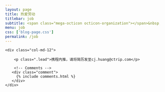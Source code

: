 ```yaml
---
layout: page
title: 热爱劳动
titlebar: job
subtitle: <span class="mega-octicon octicon-organization"></span>&nbsp;&nbsp; 简历都到碗里来
menu: job
css: ['blog-page.css']
permalink: /job
---
```


<div class="row">

    <div class="col-md-12">

        <p class=".lead">携程内推，请将简历发至cj.huang@ctrip.com</p>

        <!-- Comments -->
       <div class="comment">
         {% include comments.html %}
       </div>
    </div>

</div>
<script>
    $(document).ready(function(){

        // Enable bootstrap tooltip
        $("body").tooltip({ selector: '[data-toggle=tooltip]' });

    });
</script>